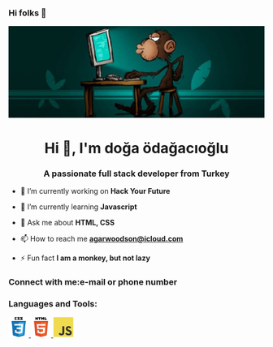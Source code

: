 ### Hi folks 👋
![bannerimg](https://github.com/dogaodagacioglu/image/blob/main/monkey%204.jpg)

<h1 align="center">Hi 👋, I'm doğa ödağacıoğlu</h1>
<h3 align="center">A passionate full stack developer from Turkey</h3>

- 🔭 I’m currently working on **Hack Your Future**

- 🌱 I’m currently learning **Javascript**

- 💬 Ask me about **HTML, CSS**

- 📫 How to reach me **agarwoodson@icloud.com**

- ⚡ Fun fact **I am a monkey, but not lazy**

<h3 align="left">Connect with me:e-mail or phone number</h3>
<p align="left">
</p>

<h3 align="left">Languages and Tools:</h3>
<p align="left"> <a href="https://www.w3schools.com/css/" target="_blank" rel="noreferrer"> <img src="https://raw.githubusercontent.com/devicons/devicon/master/icons/css3/css3-original-wordmark.svg" alt="css3" width="40" height="40"/> </a> <a href="https://www.w3.org/html/" target="_blank" rel="noreferrer"> <img src="https://raw.githubusercontent.com/devicons/devicon/master/icons/html5/html5-original-wordmark.svg" alt="html5" width="40" height="40"/> </a> <a href="https://developer.mozilla.org/en-US/docs/Web/JavaScript" target="_blank" rel="noreferrer"> <img src="https://raw.githubusercontent.com/devicons/devicon/master/icons/javascript/javascript-original.svg" alt="javascript" width="40" height="40"/> </a> </p>


